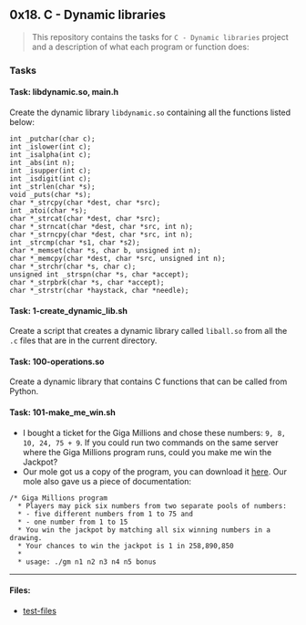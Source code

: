 ## 0x18. C - Dynamic libraries

> This repository contains the tasks for `C - Dynamic libraries` project and a description of what each program or function does:

### Tasks

#### Task: libdynamic.so, main.h
Create the dynamic library `libdynamic.so` containing all the functions listed below:
```
int _putchar(char c);
int _islower(int c);
int _isalpha(int c);
int _abs(int n);
int _isupper(int c);
int _isdigit(int c);
int _strlen(char *s);
void _puts(char *s);
char *_strcpy(char *dest, char *src);
int _atoi(char *s);
char *_strcat(char *dest, char *src);
char *_strncat(char *dest, char *src, int n);
char *_strncpy(char *dest, char *src, int n);
int _strcmp(char *s1, char *s2);
char *_memset(char *s, char b, unsigned int n);
char *_memcpy(char *dest, char *src, unsigned int n);
char *_strchr(char *s, char c);
unsigned int _strspn(char *s, char *accept);
char *_strpbrk(char *s, char *accept);
char *_strstr(char *haystack, char *needle);
```
#### Task: 1-create_dynamic_lib.sh
Create a script that creates a dynamic library called `liball.so` from all the `.c` files that are in the current directory.

#### Task: 100-operations.so
Create a dynamic library that contains C functions that can be called from Python.

#### Task: 101-make_me_win.sh
* I bought a ticket for the Giga Millions and chose these numbers: `9, 8, 10, 24, 75 + 9`. If you could run two commands on the same server where the Giga Millions program runs, could you make me win the Jackpot?
* Our mole got us a copy of the program, you can download it [here](https://github.com/holbertonschool/0x18.c). Our mole also gave us a piece of documentation:
```
/* Giga Millions program  
  * Players may pick six numbers from two separate pools of numbers: 
  * - five different numbers from 1 to 75 and    
  * - one number from 1 to 15   
  * You win the jackpot by matching all six winning numbers in a drawing.  
  * Your chances to win the jackpot is 1 in 258,890,850   
  *
  * usage: ./gm n1 n2 n3 n4 n5 bonus
```
___

#### Files:

* [test-files](https://github.com/jonyamagiri/alx-low_level_programming/tree/master/0x18-dynamic_libraries/test-files)


